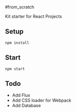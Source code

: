 #from_scratch

Kit starter for React Projects 

Setup  
---
```npm install```  

Start
---
```npm start```

Todo  
---
* Add Flux  
* Add CSS loader for Webpack  
* Add Database  
